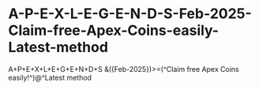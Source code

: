 # A-P-E-X-L-E-G-E-N-D-S-Feb-2025-Claim-free-Apex-Coins-easily-Latest-method
A+P+E+X+L+E+G+E+N+D+S &amp;({Feb-2025})>=(^Claim free Apex Coins easily!^)@^Latest method
